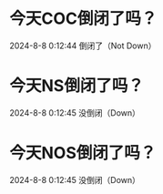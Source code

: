 # 今天COC倒闭了吗？

2024-8-8 0:12:44 倒闭了（Not Down）

# 今天NS倒闭了吗？

2024-8-8 0:12:45 没倒闭（Down）

# 今天NOS倒闭了吗？

2024-8-8 0:12:45 没倒闭（Down）

